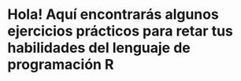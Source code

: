 # Hola! Aquí encontrarás algunos ejercicios prácticos para retar tus habilidades del lenguaje de programación R
